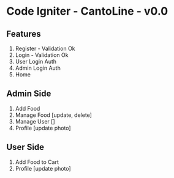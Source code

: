 # Code Igniter - CantoLine - v0.0

## Features
1. Register - Validation Ok
2. Login - Validation Ok
3. User Login Auth
4. Admin Login Auth
5. Home

## Admin Side
1. Add Food
2. Manage Food [update, delete]
3. Manage User []
4. Profile [update photo]

## User Side
1. Add Food to Cart
2. Profile [update photo]